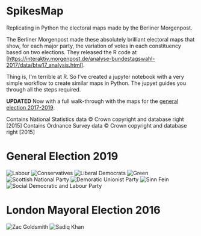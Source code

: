 # SpikesMap
Replicating in Python the electoral maps made by the Berliner Morgenpost.

The Berliner Morgenpost made these absolutely brilliant electoral maps that show, for each major party, the variation of votes in each constituency based on two elections. They released the R code at [https://interaktiv.morgenpost.de/analyse-bundestagswahl-2017/data/btw17_analysis.html].

Thing is, I'm terrible at R. So I've created a jupyter notebook with a very simple workflow to create similar maps in Python. The jupyet  guides you through all the steps required.

**UPDATED** Now with a full walk-through with the maps for the [general election 2017-2019]().

Contains National Statistics data © Crown copyright and database right [2015]
Contains Ordnance Survey data © Crown copyright and database right [2015]

# General Election 2019
![Labour](https://raw.githubusercontent.com/puntofisso/SpikesMap/master/images/labour.png)
![Conservatives](https://raw.githubusercontent.com/puntofisso/SpikesMap/master/images/conservatives.png)
![Liberal Democrats](https://raw.githubusercontent.com/puntofisso/SpikesMap/master/images/libdems.png)
![Green](https://raw.githubusercontent.com/puntofisso/SpikesMap/master/images/green.png)
![Scottish National Party](https://raw.githubusercontent.com/puntofisso/SpikesMap/master/images/snp.png)
![Demoratic Unionist Party](https://raw.githubusercontent.com/puntofisso/SpikesMap/master/images/dup.png)
![Sinn Fein](https://raw.githubusercontent.com/puntofisso/SpikesMap/master/images/sinnfein.png)
![Social Democratic and Labour Party](https://raw.githubusercontent.com/puntofisso/SpikesMap/master/images/sdlp.png)


# London Mayoral Election 2016
![Zac Goldsmith](https://raw.githubusercontent.com/puntofisso/SpikesMap/master/images/zac.png)
![Sadiq Khan](https://raw.githubusercontent.com/puntofisso/SpikesMap/master/images/sadiq.png)

